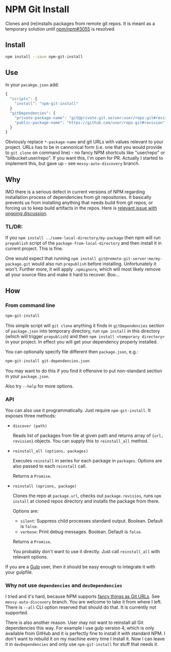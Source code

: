 NPM Git Install
===============

Clones and (re)installs packages from remote git repos. It is meant as a temporary solution until [npm/npm#3055][3055] is resolved.

Install
-------

```sh
npm install --save npm-git-install
```

Use
---

In your `pacakge.json` add:

```javascript
{
  "scripts": {
    "install": "npm-git-install"
  }
  "gitDependencies": {
    "private-package-name": "git@private.git.server:user/repo.git#revision",
    "public-package-name": "https://github.com/user/repo.git#revision"
  }
}
```

Obviously replace `*-package-name` and git URLs with values relevant to your project. URLs has to be in cannonical form (i.e. one that you would provide to `git clone` on command line) - no fancy NPM shortcuts like "user/repo" or "bitbucket:user/repo". If you want this, I'm open for PR. Actually I started to implement this, but gave up - see `messy-auto-discovery` branch.

Why
---

IMO there is a serious defect in current versions of NPM regarding installation process of dependencies from git repositories. It basically prevents us from installing anything that needs build from git repos, or forcing us to keep build artifacts in the repos. Here is [relevant issue with ongoing discussion][3055].

### TL/DR:

If you `npm install ../some-local-directory/my-package` then npm will run `prepublish` script of the `package-from-local-directory` and then install it in current project. This is fine.

One would expect that running `npm install git@remote-git-server:me/my-package.git` would also run `prepublish` before installing. Unfortunately it won't. Further more, it will apply `.npmignore`, which will most likely remove all your source files and make it hard to recover. Boo...

How
---

### From command line

```sh
npm-git-install
```

This simple script will `git clone` anything it finds in `gitDependencies` section of `package.json` into temporary directory, run `npm install` in this directory (which will trigger `prepublish`) and then `npm install <temporary directory>` in your project. In effect you will get your dependency properly installed.

You can optionally specify file different then `package.json`, e.g.:

```sh
npm-git-install git-dependencies.json
```

You may want to do this if you find it offensive to put non-standard section in your `package.json`.

Also try `--help` for more options.

### API

You can also use it programmatically. Just require `npm-git-install`. It exposes three methods:

  * `discover (path)`

    Reads list of packages from file at given path and returns array of `{url, revision}` objects. You can supply this to `reinstall_all` method.

  * `reinstall_all (options, packages)`

    Executes `reinstall` in series for each package in `packages`. Options are also passed to each `reinstall` call.

    Returns a `Promise`.

  * `reinstall (oprions, package)`

    Clones the repo at `package.url`, checks out `package.revisios`, runs `npm install` at cloned repos directory and installs the package from there.

    Options are:

    * `silent`: Suppress child processes standard output. Boolean. Default is `false`.
    * `verbose`: Print debug messages. Boolean. Default is `false`.

    Returns a `Promise`.

    You probably don't want to use it directly. Just call `reinstall_all` with relevant options.

If you are a [Gulp][] user, then it should be easy enough to integrate it with your gulpfile.

### Why not use `dependencies` and `devDependencies`

I tried and it's hard, because NPM supports [fancy things as Git URLs][URLs]. See `messy-auto-discovery` branch. You are welcome to take it from where I left. There is `--all` CLI option reserved that should do that. It is currently not supported.

There is also another reason. User may not want to reinstall all Git dependencies this way. For example I use gulp version 4, which is only available from GitHub and it is perfectly fine to install it with standard NPM. I don't want to rebuild it on my machine every time I install it. Now I can leave it in `devDependencies` and only use `npm-git-install` for stuff that needs it.

[URLs]: https://docs.npmjs.com/files/package.json#git-urls-as-dependencies
[3055]: https://github.com/npm/npm/issues/3055
[Gulp]: http://gulpjs.com/
